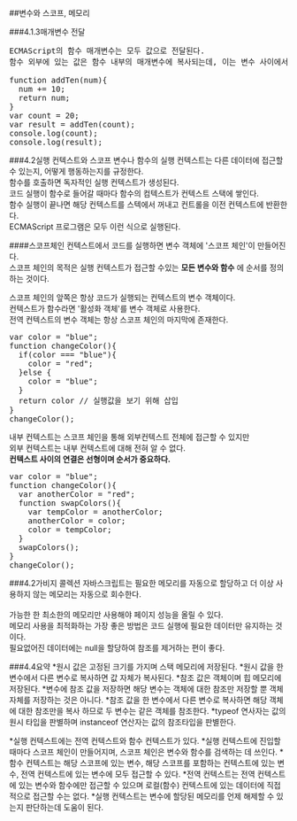 ##변수와 스코프, 메모리

###4.1.3매개변수 전달
<pre>
ECMAScript의 함수 매개변수는 모두 값으로 전달된다.
함수 외부에 있는 값은 함수 내부의 매개변수에 복사되는데, 이는 변수 사이에서 값을 복사하는 것과 마찬가지이다.

function addTen(num){
  num += 10;
  return num;
}
var count = 20;
var result = addTen(count);
console.log(count);
console.log(result);
</pre>

###4.2실행 컨텍스트와 스코프
변수나 함수의 실행 컨텍스트는 다른 데이터에 접근할 수 있는지, 어떻게 행동하는지를 규정한다.<br>
함수를 호출하면 독자적인 실행 컨텍스트가 생성된다.<br>
코드 실행이 함수로 들어갈 때마다 함수의 컴텍스트가 컨텍스트 스택에 쌓인다.<br>
함수 실행이 끝나면 해당 컨텍스트를 스텍에서 꺼내고 컨트롤을 이전 컨텍스트에 반환한다.<br>
ECMAScript 프로그램은 모두 이런 식으로 실행된다.

####스코프체인
컨텍스트에서 코드를 실행하면 변수 객체에 '스코프 체인'이 만들어진다.<br>
스코프 체인의 목적은 실행 컨텍스트가 접근할 수있는 **모든 변수와 함수** 에 순서를 정의하는 것이다.

스코프 체인의 앞쪽은 항상 코드가 실행되는 컨텍스트의 변수 객체이다.<br>
컨텍스트가 함수라면 '활성화 객체'를 변수 객체로 사용한다.<br>
전역 컨텍스트의 변수 객체는 항상 스코프 체인의 마지막에 존재한다.

<pre>
var color = "blue";
function changeColor(){
  if(color === "blue"){
    color = "red";
  }else {
    color = "blue";
  }
  return color // 실행값을 보기 위해 삽입
}
changeColor();
</pre>

내부 컨텍스트는 스코프 체인을 통해 외부컨텍스트 전체에 접근할 수 있지만<br>
외부 컨텍스트는 내부 컨텍스트에 대해 전혀 알 수 없다.<br>
**컨텍스트 사이의 연결은 선형이며 순서가 중요하다.**

<pre>
var color = "blue";
function changeColor(){
  var anotherColor = "red";
  function swapColors(){
    var tempColor = anotherColor;
    anotherColor = color;
    color = tempColor;
  }
  swapColors();
}
changeColor();
</pre>

###4.2가비지 콜렉션
자바스크립트는 필요한 메모리를 자동으로 할당하고 더 이상 사용하지 않는 메모리는 자동으로 회수한다.<br><br>
가능한 한 최소한의 메모리만 사용해야 페이지 성능을 올릴 수 있다.<br>
메모리 사용을 최적화하는 가장 좋은 방법은 코드 실행에 필요한 데이터만 유지하는 것이다.<br>
필요없어진 데이터에는 null을 할당하여 참조를 제거하는 편이 좋다.

###4.4요약
*원시 값은 고정된 크기를 가지며 스택 메모리에 저장된다.
*원시 값을 한 변수에서 다른 변수로 복사하면 값 자체가 복사된다.
*참조 값은 객체이며 힙 메모리에 저장된다.
*변수에 참조 값을 저장하면 해당 변수는 객체에 대한 참조만 저장할 뿐 객체 자체를 저장하는 것은 아니다.
*참조 값을 한 변수에서 다른 변수로 복사하면 해당 객체에 대한 참조만을 복사 하므로 두 변수는 같은 객체를 참조한다.
*typeof 연사자는 값의 원시 타입을 판별하며 instanceof 연산자는 값의 참조타입을 판별한다.

*실행 컨텍스트에는 전역 컨텍스트와 함수 컨텍스트가 있다.
*실행 컨텍스트에 진입할 때마다 스코프 체인이 만들어지며, 스코프 체인은 변수와 함수를 검색하는 데 쓰인다.
*함수 컨텍스트는 해당 스코프에 있는 변수, 해당 스코프를 포함하는 컨텍스트에 있는 변수, 전역 컨텍스트에 있는 변수에 모두 접근할 수 있다.
*전역 컨텍스트는 전역 컨텍스트에 있는 변수와 함수에만 접근할 수 있으며 로컬(함수) 컨텍스트에 있는 데이터에 직접적으로 접근할 수는 없다.
*실행 컨텍스트는 변수에 할당된 메모리를 언제 해제할 수 있는지 판단하는데 도움이 된다.
